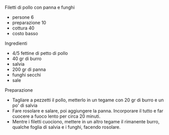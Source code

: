 Filetti di pollo con panna e funghi

- persone 6
- preparazione 10
- cottura 40
- costo basso

Ingredienti

- 4/5 fettine di petto di pollo
- 40 gr di burro
- salvia
- 200 gr di panna
- funghi secchi
- sale

Preparazione

- Tagliare a pezzetti il pollo, metterlo in un tegame con 20 gr di burro e un po' di salvia
- Fare rosolare e salare, poi aggiungere la panna. Incorporare il tutto e far cuocere a fuoco lento per circa 20 minuti.
- Mentre i filetti cuociono, mettere in un altro tegame il rimanente burro, qualche foglia di salvia e i funghi, facendo rosolare.
